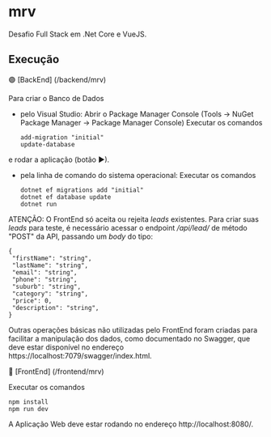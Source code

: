 # mrv

Desafio Full Stack em .Net Core e VueJS.

## Execução

🟣 [BackEnd] (/backend/mrv)

Para criar o Banco de Dados
- pelo Visual Studio:
  Abrir o Package Manager Console (Tools -> NuGet Package Manager -> Package Manager Console)
  Executar os comandos
  ```
  add-migration "initial"
  update-database
  ```
e rodar a aplicação (botão ▶).

- pela linha de comando do sistema operacional:
  Executar os comandos
  ```
  dotnet ef migrations add "initial"
  dotnet ef database update
  dotnet run
  ```
  
ATENÇÃO: O FrontEnd só aceita ou rejeita _leads_ existentes. Para criar suas _leads_ para teste, é necessário acessar o endpoint _/api/lead/_ de método "POST" da API, passando um _body_ do tipo:

   ```
  {
    "firstName": "string",
    "lastName": "string",
    "email": "string",
    "phone": "string",
    "suburb": "string",
    "category": "string",
    "price": 0,
    "description": "string",
  }
  ```
  
Outras operações básicas não utilizadas pelo FrontEnd foram criadas para facilitar a manipulação dos dados, como documentado no Swagger, que deve estar disponível no endereço https://localhost:7079/swagger/index.html.


🔵 [FrontEnd] (/frontend/mrv)
 
 Executar os comandos
   ```
  npm install
  npm run dev
  ```
A Aplicação Web deve estar rodando no endereço http://localhost:8080/.
